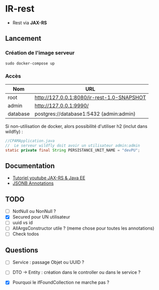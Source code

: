 # IR-rest
- Rest via **JAX-RS**  
  

## Lancement
### Création de l'image serveur
```
sudo docker-compose up
```

### Accès

| Nom      | URL                                         |
|----------|---------------------------------------------|
| root     | http://127.0.0.1:8080/ir-rest-1.0-SNAPSHOT  |
| admin    | http://127.0.0.1:9990/                      |
| database | postgres://database1:5432     (admin:admin) |

Si non-utilisation de docker, alors possibilité d'utiliser h2 (inclut dans wildfly) :
```java
//CPAMApplication.java
//  Le serveur wildfly doit avoir un utilisateur admin:admin
static private final String PERSISTANCE_UNIT_NAME = "devPU";
```


## Documentation
- [Tutoriel youtube JAX-RS & Java EE](https://www.youtube.com/watch?v=DRxeW8R7VuE&list=PLzzeuFUy_CniPG4Nj_4_lbfaejM2_ScCe&index=18) 
- [JSONB Annotations](https://javaee.github.io/jsonb-spec/users-guide.html)

## TODO
- [ ] NotNull ou NonNull ?
- [X] Secured pour UN utilisateur
- [ ] uuid vs id
- [ ] AllArgsConstructor utile ? (meme chose pour toutes les annotations)
- [ ] Check todos

## Questions
- [ ] Service : passage Objet ou UUID ?
- [ ] DTO -> Entity : création dans le controller ou dans le service ?
- [X] Pourquoi le ifFoundCollection ne marche pas ?

